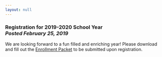 ```yaml
---
layout: null
---
```


<h3 class="ui header">
  Registration for 2019-2020 School Year
  <div class="sub header">
    <i>Posted February 25, 2019</i>
  </div>
</h3>

<p>
  We are looking forward to a fun filled and enriching year! Please download and fill out the
  <a href="{{ site.baseurl }}/assets/forms/COH Enrollment Packet 2019 - 2020.pdf">Enrollment Packet</a>
  to be submitted upon registration.
</p>
